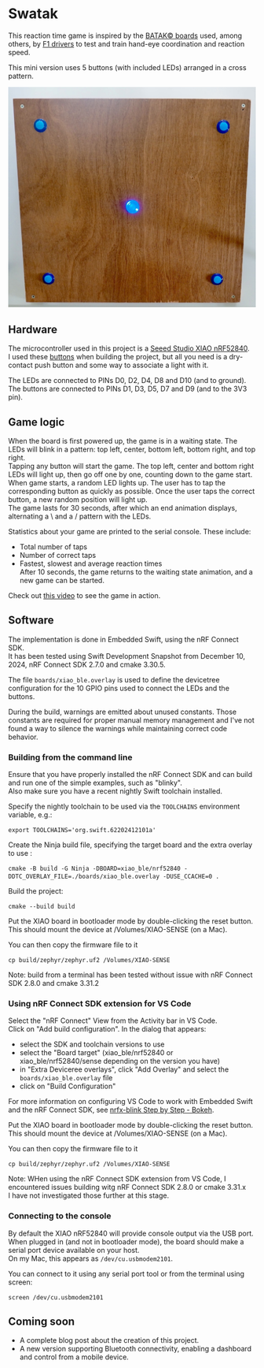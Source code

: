 # Swatak

This reaction time game is inspired by the [BATAK© boards](https://www.batak.com/) used, among others, by [F1 drivers](https://www.youtube.com/watch?v=-p-f0zosPV4) to test and train hand-eye coordination and reaction speed.  

This mini version uses 5 buttons (with included LEDs) arranged in a cross pattern.

![The Swatak board](Swatak.jpg)

## Hardware

The microcontroller used in this project is a [Seeed Studio XIAO nRF52840](https://wiki.seeedstudio.com/XIAO_BLE/).  
I used these [buttons](https://www.kiwi-electronics.com/en/24mm-arcade-button-with-led-translucent-blue-9972?search=button%20with%20led) when building the project, but all you need is a dry-contact push button and some way to associate a light with it.  

The LEDs are connected to PINs D0, D2, D4, D8 and D10 (and to ground).  
The buttons are connected to PINs D1, D3, D5, D7 and D9 (and to the 3V3 pin).  

## Game logic

When the board is first powered up, the game is in a waiting state. The LEDs will blink in a pattern: top left, center, bottom left, bottom right, and top right.  
Tapping any button will start the game. The top left, center and bottom right LEDs will light up, then go off one by one, counting down to the game start.  
When game starts, a random LED lights up. The user has to tap the corresponding button as quickly as possible. Once the user taps the correct button, a new random position will light up.  
The game lasts for 30 seconds, after which an end animation displays, alternating a \ and a / pattern with the LEDs.  

Statistics about your game are printed to the serial console. These include:
- Total number of taps
- Number of correct taps
- Fastest, slowest and average reaction times  
After 10 seconds, the game returns to the waiting state animation, and a new game can be started.

Check out [this video](https://youtu.be/xE6_7VOueBI) to see the game in action.

## Software

The implementation is done in Embedded Swift, using the nRF Connect SDK.  
It has been tested using Swift Development Snapshot from December 10, 2024, nRF Connect SDK 2.7.0 and cmake 3.30.5.  

The file `boards/xiao_ble.overlay` is used to define the devicetree configuration for the 10 GPIO pins used to connect the LEDs and the buttons.  

During the build, warnings are emitted about unused constants. Those constants are required for proper manual memory management and I've not found a way to silence the warnings while maintaining correct code behavior.  

### Building from the command line

Ensure that you have properly installed the nRF Connect SDK and can build and run one of the simple examples, such as "blinky".  
Also make sure you have a recent nightly Swift toolchain installed.  

Specify the nightly toolchain to be used via the `TOOLCHAINS` environment variable, e.g.:
```
export TOOLCHAINS='org.swift.62202412101a'
```
Create the Ninja build file, specifying the target board and the extra overlay to use  :
```
cmake -B build -G Ninja -DBOARD=xiao_ble/nrf52840 -DDTC_OVERLAY_FILE=./boards/xiao_ble.overlay -DUSE_CCACHE=0 .
```

Build the project:
```
cmake --build build
```

Put the XIAO board in bootloader mode by double-clicking the reset button. This should mount the device at /Volumes/XIAO-SENSE (on a Mac).  

You can then copy the firmware file to it
```
cp build/zephyr/zephyr.uf2 /Volumes/XIAO-SENSE
```

Note: build from a terminal has been tested without issue with nRF Connect SDK 2.8.0 and cmake 3.31.2  

### Using nRF Connect SDK extension for VS Code

Select the "nRF Connect" View from the Activity bar in VS Code.  
Click on "Add build configuration". In the dialog that appears:
- select the SDK and toolchain versions to use
- select the "Board target" (xiao_ble/nrf52840 or xiao_ble/nrf52840/sense depending on the version you have)
- in "Extra Deviceree overlays", click "Add Overlay" and select the `boards/xiao_ble.overlay` file
- click on "Build Configuration"

For more information on configuring VS Code to work with Embedded Swift and the nRF Connect SDK, see [nrfx-blink Step by Step - Bokeh](https://www.ericbariaux.com/posts/nrfx-blink-step-by-step/).  

Put the XIAO board in bootloader mode by double-clicking the reset button. This should mount the device at /Volumes/XIAO-SENSE (on a Mac).  

You can then copy the firmware file to it
```
cp build/zephyr/zephyr.uf2 /Volumes/XIAO-SENSE
```

Note: WHen using the nRF Connect SDK extension from VS Code, I encountered issues building witg nRF Connect SDK 2.8.0 or cmake 3.31.x  
I have not investigated those further at this stage.  

### Connecting to the console

By default the XIAO nRF52840 will provide console output via the USB port.  
When plugged in (and not in bootloader mode), the board should make a serial port device available on your host.  
On my Mac, this appears as `/dev/cu.usbmodem2101`.  

You can connect to it using any serial port tool or from the terminal using screen:  
```
screen /dev/cu.usbmodem2101
```

## Coming soon

- A complete blog post about the creation of this project.  
- A new version supporting Bluetooth connectivity, enabling a dashboard and control from a mobile device.
